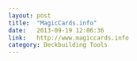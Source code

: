 ```yaml
---
layout: post
title:  "MagicCards.info"
date:   2013-09-19 12:06:36
link:   http://www.magiccards.info
category: Deckbuilding Tools
---
```

